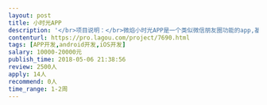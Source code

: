 ```yaml
---                
layout: post       
title: 小时光APP           
description: '</br>项目说明：</br>微焰小时光APP是一个类似微信朋友圈功能的app,基于LSB的一个应用，主要共功能有发布图文记录，发布记录可以分类，分群，然后分类分群打印成纸质版的书或相册，购买主要指购买纸质版的书或相册。</br></br>1.增加购买模块，详细描叙如下：</br>1）下单：针对选择的商品实现选择规格，计算价格，选择联系人，留言功能。</br>2）订单管理：修改订单（规格，联系人，留言），删除订单。</br>3）支付：直接支付，或订单里支付，使用微信支付，支付宝支付，优惠卷选择使用。</br>4）优惠卷管理：未使用优惠卷列表，领取：扫码领取。</br>5）优惠卷生成：分二种：满x元抵扣y元和直接抵扣y元。后台生成并发放二维码。</br></br>2.增加照片相册</br>	在“我”菜单里增加“照片相册”，点击后按分类，群显示相册列表每一个列表（见UI。）上显示更新时间，张数，分类或群名称，按时间先后倒序排列。点击进入某个相册后显示该相册照片，按时间先后倒序显示，点击某张照片可以单独满屏显示并可以放大，下载保存。</br>进入某一个分类或群后可以选择打印，编辑和购买（同上购买模块）。（编辑版式等功能不包括在里面）。</br>3.优化部分</br>	1.优化记录发布流程发布内容等，主要是发送内容选择，发送前检测，重发，发送进度显示等。</br>	2.广告位后台配置显示。</br>4.增加后台管理功能。权限管理，用户列表，发布记录列表，投诉列表，意见列表,优惠卷生成，发放等必要功能。</br>5.BUG部分</br>	按30个左右BUG计算。主要是界面上的功能没有正确或完整完成的内容。比如：投诉，意见提交，以及发布记录的后台查看功能等。</br></br>技术要求：</br></br> PHP+Yaf+MySQL+Rides</br> android ios</br>'     
contenturl: https://pro.lagou.com/project/7690.html      
tags: [APP开发,android开发,iOS开发]            
salary: 10000-20000元          
publish_time: 2018-05-06 21:38:56         
review: 2500人                   
apply: 14人                   
recommend: 0人                   
time_range: 1-2周              
---                 
```

